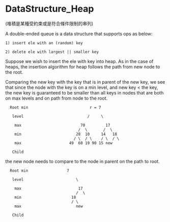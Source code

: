 # DataStructure_Heap
(堆積是某種受約束或是符合條件限制的串列)

A double-ended queue is a data structure that supports ops as below:

    1) insert ele with an (random) key

    2) delete ele with largest || smaller key

Suppose we wish to insert the ele with key into heap. As in the case of heaps, the insertion algorithm for heap follows the path from new node to the root. 

Comparing the new key with the key that is in parent of the new key, we see that since the node with the key is on a min level, and new key < the key, the new key is guaranteed to be smaller than all keys in nodes that are both on max levels and on path from node to the root.

      Root min                           r = 7
                                 
       level                            /     \
                        
        max                          70         17
                                    /  \       /  \
        min                        28  10     14   18 
                                  / \  / \    / \  / \
        max                     49  60 19 90 15 new
        
       Child

>>>
the new node needs to compare to the node in parent on the path to root.

      Root min                 7          
                                 
       level                       \    
                        
        max                         17
                                   /  \
        min                      18 
                                 / \  
        max                        new
        
       Child
       
       





